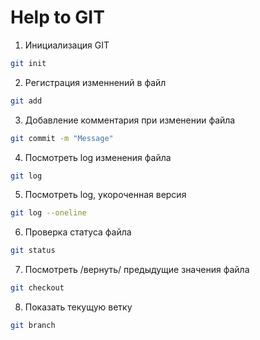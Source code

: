 # Help  to GIT

1. Инициализация GIT
```sh
git init
```
2. Регистрация изменнений в файл
```sh
git add
```
3. Добавление комментария при изменении файла
```sh
git commit -m "Message"
```
4. Посмотреть log изменения файла
```sh
git log
```
5. Посмотреть log, укороченная версия
```sh
git log --oneline
```
6. Проверка статуса файла
```sh
git status
```
7. Посмотреть /вернуть/ предыдущие значения файла
```sh
git checkout
```
8. Показать текущую ветку
```sh
git branch
```
